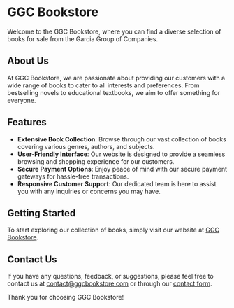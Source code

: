 # GGC Bookstore

Welcome to the GGC Bookstore, where you can find a diverse selection of books for sale from the Garcia Group of Companies.

## About Us

At GGC Bookstore, we are passionate about providing our customers with a wide range of books to cater to all interests and preferences. From bestselling novels to educational textbooks, we aim to offer something for everyone.

## Features

- **Extensive Book Collection**: Browse through our vast collection of books covering various genres, authors, and subjects.
- **User-Friendly Interface**: Our website is designed to provide a seamless browsing and shopping experience for our customers.
- **Secure Payment Options**: Enjoy peace of mind with our secure payment gateways for hassle-free transactions.
- **Responsive Customer Support**: Our dedicated team is here to assist you with any inquiries or concerns you may have.

## Getting Started

To start exploring our collection of books, simply visit our website at [GGC Bookstore](https://www.ggcbookstore.com).

## Contact Us

If you have any questions, feedback, or suggestions, please feel free to contact us at [contact@ggcbookstore.com](mailto:contact@ggcbookstore.com) or through our [contact form](https://www.ggcbookstore.com/contact).

Thank you for choosing GGC Bookstore!

